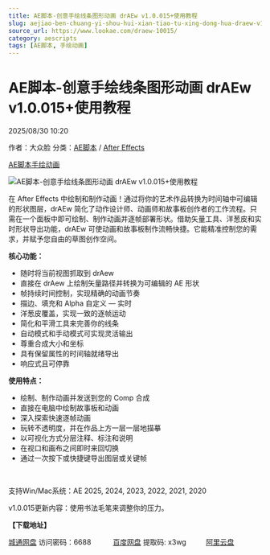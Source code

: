 ```yaml
---
title: AE脚本-创意手绘线条图形动画 drAEw v1.0.015+使用教程
slug: aejiao-ben-chuang-yi-shou-hui-xian-tiao-tu-xing-dong-hua-draew-v1-0-015-shi-yong-jiao-cheng
source_url: https://www.lookae.com/draew-10015/
category: aescripts
tags: [AE脚本, 手绘动画]
---
```

# AE脚本-创意手绘线条图形动画 drAEw v1.0.015+使用教程

2025/08/30 10:20

作者：大众脸
分类：[AE脚本](https://www.lookae.com/after-effects/aescripts/) / [After Effects](https://www.lookae.com/after-effects/)

[AE脚本](https://www.lookae.com/tag/ae%e8%84%9a%e6%9c%ac/)[手绘动画](https://www.lookae.com/tag/%e6%89%8b%e7%bb%98%e5%8a%a8%e7%94%bb/)

![AE脚本-创意手绘线条图形动画 drAEw v1.0.015+使用教程](https://www.lookae.com/wp-content/uploads/2025/04/drAEw.jpg "AE脚本-创意手绘线条图形动画 drAEw v1.0.015+使用教程-LookAE.com")

在 After Effects 中绘制和制作动画！通过将你的艺术作品转换为时间轴中可编辑的形状图层，drAEw 简化了动作设计师、动画师和故事板创作者的工作流程。只需在一个面板中即可绘制、制作动画并逐帧部署形状。借助矢量工具、洋葱皮和实时形状导出功能，drAEw 可使动画和故事板制作流畅快捷。它能精准控制您的需求，并赋予您自由的草图创作空间。

**核心功能：**

* 随时将当前视图抓取到 drAew
* 直接在 drAew 上绘制矢量路径并转换为可编辑的 AE 形状
* 帧持续时间控制，实现精确的动画节奏
* 描边、填充和 Alpha 自定义 — 实时
* 洋葱皮覆盖，实现一致的逐帧运动
* 简化和平滑工具来完善你的线条
* 自动模式和手动模式可实现灵活输出
* 尊重合成大小和坐标
* 具有保留属性的时间轴就绪导出
* 响应式且可停靠

**使用特点：**

* 绘制、制作动画并发送到您的 Comp 合成
* 直接在电脑中绘制故事板和动画
* 深入探索快速逐帧动画
* 玩转不透明度，并在作品上方一层一层地描摹
* 以可视化方式分层注释、标注和说明
* 在视口和画布之间即时来回切换
* 通过一次按下或快捷键导出图层或关键帧

[﻿﻿﻿](http://cloud.video.taobao.com/play/u/null/p/1/e/6/t/1/516382524464.mp4)

支持Win/Mac系统：AE 2025, 2024, 2023, 2022, 2021, 2020

v1.0.015更新内容：使用书法毛笔来调整你的压力。

**【下载地址】**

[城通网盘](https://url70.ctfile.com/f/2827370-8420895990-ce6eb6?p=4431) 访问密码：6688           [百度网盘](https://pan.baidu.com/s/1DBSGQXPZmbbx5Ycm32BbYQ?pwd=x3wg) 提取码: x3wg          [阿里云盘](https://www.alipan.com/s/6zEAg4KmMnv)
